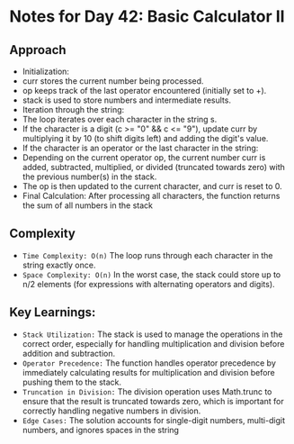 # Notes for Day 42: Basic Calculator II

## Approach

- Initialization:
- curr stores the current number being processed.
- op keeps track of the last operator encountered (initially set to +).
- stack is used to store numbers and intermediate results.
- Iteration through the string:
- The loop iterates over each character in the string s.
- If the character is a digit (c >= "0" && c <= "9"), update curr by multiplying it by 10 (to shift digits left) and adding the digit's value.
- If the character is an operator or the last character in the string:
- Depending on the current operator op, the current number curr is added, subtracted, multiplied, or divided (truncated towards zero) with the previous number(s) in the stack.
- The op is then updated to the current character, and curr is reset to 0.
- Final Calculation: After processing all characters, the function returns the sum of all numbers in the stack

## Complexity

- `Time Complexity: O(n)` The loop runs through each character in the string exactly once.
- `Space Complexity: O(n)` In the worst case, the stack could store up to n/2 elements (for expressions with alternating operators and digits).

## Key Learnings:

- `Stack Utilization:` The stack is used to manage the operations in the correct order, especially for handling multiplication and division before addition and subtraction.
- `Operator Precedence:` The function handles operator precedence by immediately calculating results for multiplication and division before pushing them to the stack.
- `Truncation in Division:` The division operation uses Math.trunc to ensure that the result is truncated towards zero, which is important for correctly handling negative numbers in division.
- `Edge Cases:` The solution accounts for single-digit numbers, multi-digit numbers, and ignores spaces in the string
